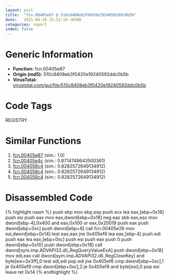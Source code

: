 ```yaml
---
layout: post
title:  "fcn.00405e87 @ 510c8408eb3f0420e19240592ddc0b5b"
date:   2021-08-30 15:52:19 +0300
categories: report
index: false
---
```


# Generic Information
- **Function:** fcn.00405e87
- **Origin (md5):** 510c8408eb3f0420e19240592ddc0b5b
- **VirusTotal:** [virustotal.com/gui/file/510c8408eb3f0420e19240592ddc0b5b][virustotal_ref]

# Code Tags
<span class="tag" id="REGISTRY">REGISTRY</span>


# Similar Functions

1. [fcn.00405e87][similar_1_ref] (sim.: 1.0)
2. [fcn.00405e4c][similar_2_ref] (sim.: 0.8714749643500361)
3. [fcn.004058c4][similar_3_ref] (sim.: 0.8282572649134912)
4. [fcn.004058c4][similar_4_ref] (sim.: 0.8282572649134912)
5. [fcn.004058c4][similar_5_ref] (sim.: 0.8282572649134912)


# Disassembled Code

{% highlight nasm %}
push ebp
mov ebp,esp
push ecx
lea eax,[ebp+0x18]
push esi
push eax
mov eax,dword[ebp+0x18]
neg eax
sbb eax,eax
mov dword[ebp-4],0x400
and eax,0x100
or eax,0x20019
push eax
push dword[ebp+0xc]
push dword[ebp+8]
call fcn.00405e26
mov esi,dword[ebp+0x14]
test eax,eax
jne 0x405ef6
lea eax,[ebp-4]
push edi
push eax
lea eax,[ebp+0xc]
push esi
push eax
push 0
push dword[ebp+0x10]
push dword[ebp+0x18]
call dword[sym.imp.ADVAPI32.dll_RegQueryValueExA]
push dword[ebp+0x18]
mov edi,eax
call dword[sym.imp.ADVAPI32.dll_RegCloseKey]
and byte[esi+0x3ff],0
test edi,edi
pop edi
jne 0x405ef6
cmp dword[ebp+0xc],1
je 0x405ef9
cmp dword[ebp+0xc],2
je 0x405ef9
and byte[esi],0
pop esi
leave 
ret 0x14
{% endhighlight %}


[similar_1_ref]: /report/fcn.00405e87@a1f10d79c30d691bdf7d8fda931463b8
[similar_2_ref]: /report/fcn.00405e4c@84dc68a2818105dbfcb17693062b25c0
[similar_3_ref]: /report/fcn.004058c4@595b48effa204acca09e846b8e091f46
[similar_4_ref]: /report/fcn.004058c4@310ca082a3ec64bc26e5df5a668466a2
[similar_5_ref]: /report/fcn.004058c4@811d9bdc1c20cad3bbbdb8e3f56d54dc
[virustotal_ref]: https://www.virustotal.com/gui/file/510c8408eb3f0420e19240592ddc0b5b